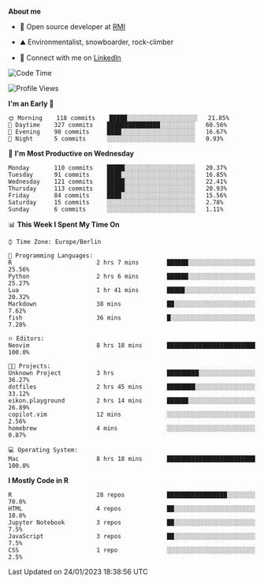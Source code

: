 **About me**

- 💼 Open source developer at [RMI](https://rmi.org/)

- ⛰️ Environmentalist, snowboarder, rock-climber

- 📱 Connect with me on [LinkedIn](https://www.linkedin.com/in/jackson-hoffart/)
 
<!--START_SECTION:waka-->
![Code Time](http://img.shields.io/badge/Code%20Time-11%20hrs%2043%20mins-blue)

![Profile Views](http://img.shields.io/badge/Profile%20Views-29-blue)

**I'm an Early 🐤** 

```text
🌞 Morning    118 commits    █████░░░░░░░░░░░░░░░░░░░░   21.85% 
🌆 Daytime    327 commits    ███████████████░░░░░░░░░░   60.56% 
🌃 Evening    90 commits     ████░░░░░░░░░░░░░░░░░░░░░   16.67% 
🌙 Night      5 commits      ░░░░░░░░░░░░░░░░░░░░░░░░░   0.93%

```
📅 **I'm Most Productive on Wednesday** 

```text
Monday       110 commits    █████░░░░░░░░░░░░░░░░░░░░   20.37% 
Tuesday      91 commits     ████░░░░░░░░░░░░░░░░░░░░░   16.85% 
Wednesday    121 commits    █████░░░░░░░░░░░░░░░░░░░░   22.41% 
Thursday     113 commits    █████░░░░░░░░░░░░░░░░░░░░   20.93% 
Friday       84 commits     ████░░░░░░░░░░░░░░░░░░░░░   15.56% 
Saturday     15 commits     ░░░░░░░░░░░░░░░░░░░░░░░░░   2.78% 
Sunday       6 commits      ░░░░░░░░░░░░░░░░░░░░░░░░░   1.11%

```


📊 **This Week I Spent My Time On** 

```text
⌚︎ Time Zone: Europe/Berlin

💬 Programming Languages: 
R                        2 hrs 7 mins        ██████░░░░░░░░░░░░░░░░░░░   25.56% 
Python                   2 hrs 6 mins        ██████░░░░░░░░░░░░░░░░░░░   25.27% 
Lua                      1 hr 41 mins        █████░░░░░░░░░░░░░░░░░░░░   20.32% 
Markdown                 38 mins             ██░░░░░░░░░░░░░░░░░░░░░░░   7.62% 
fish                     36 mins             █░░░░░░░░░░░░░░░░░░░░░░░░   7.28%

🔥 Editors: 
Neovim                   8 hrs 18 mins       █████████████████████████   100.0%

🐱‍💻 Projects: 
Unknown Project          3 hrs               █████████░░░░░░░░░░░░░░░░   36.27% 
dotfiles                 2 hrs 45 mins       ████████░░░░░░░░░░░░░░░░░   33.12% 
eikon.playground         2 hrs 14 mins       ██████░░░░░░░░░░░░░░░░░░░   26.89% 
copilot.vim              12 mins             ░░░░░░░░░░░░░░░░░░░░░░░░░   2.56% 
homebrew                 4 mins              ░░░░░░░░░░░░░░░░░░░░░░░░░   0.87%

💻 Operating System: 
Mac                      8 hrs 18 mins       █████████████████████████   100.0%

```

**I Mostly Code in R** 

```text
R                        28 repos            █████████████████░░░░░░░░   70.0% 
HTML                     4 repos             ██░░░░░░░░░░░░░░░░░░░░░░░   10.0% 
Jupyter Notebook         3 repos             ██░░░░░░░░░░░░░░░░░░░░░░░   7.5% 
JavaScript               3 repos             ██░░░░░░░░░░░░░░░░░░░░░░░   7.5% 
CSS                      1 repo              ░░░░░░░░░░░░░░░░░░░░░░░░░   2.5%

```



 Last Updated on 24/01/2023 18:38:56 UTC
<!--END_SECTION:waka-->
